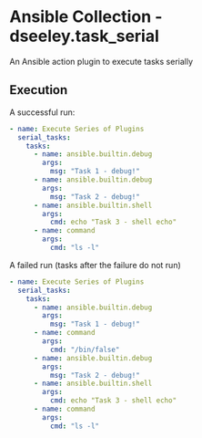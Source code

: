 # Ansible Collection - dseeley.task_serial

An Ansible action plugin to execute tasks serially

## Execution
A successful run:
```yaml
- name: Execute Series of Plugins
  serial_tasks:
    tasks:
      - name: ansible.builtin.debug
        args:
          msg: "Task 1 - debug!"
      - name: ansible.builtin.debug
        args:
          msg: "Task 2 - debug!"
      - name: ansible.builtin.shell
        args:
          cmd: echo "Task 3 - shell echo"
      - name: command
        args:
          cmd: "ls -l"
```

A failed run (tasks after the failure do not run)
```yaml
- name: Execute Series of Plugins
  serial_tasks:
    tasks:
      - name: ansible.builtin.debug
        args:
          msg: "Task 1 - debug!"
      - name: command
        args:
          cmd: "/bin/false"
      - name: ansible.builtin.debug
        args:
          msg: "Task 2 - debug!"
      - name: ansible.builtin.shell
        args:
          cmd: echo "Task 3 - shell echo"
      - name: command
        args:
          cmd: "ls -l"
```